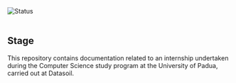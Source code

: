 <div align="left">
  <img src="https://img.shields.io/badge/Project%20Status-In%20Progress-orange" alt="Status">
</div>
<br>

## Stage
This repository contains documentation related to an internship undertaken during the Computer Science study program at the University of Padua, carried out at Datasoil.
